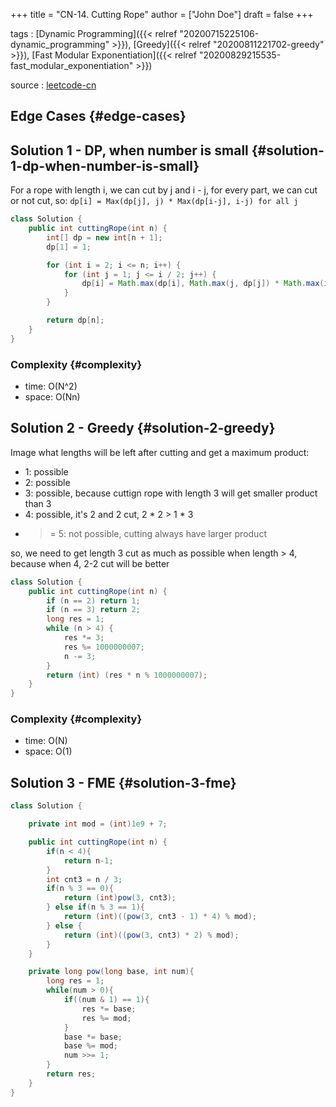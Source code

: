 +++
title = "CN-14. Cutting Rope"
author = ["John Doe"]
draft = false
+++

tags
: [Dynamic Programming]({{< relref "20200715225106-dynamic_programming" >}}), [Greedy]({{< relref "20200811221702-greedy" >}}), [Fast Modular Exponentiation]({{< relref "20200829215535-fast_modular_exponentiation" >}})

source
: [leetcode-cn](https://leetcode-cn.com/problems/jian-sheng-zi-lcof/)


## Edge Cases {#edge-cases}


## Solution 1 - DP, when number is small {#solution-1-dp-when-number-is-small}

For a rope with length i, we can cut by j and i - j, for every part, we can cut or not cut, so:
`dp[i] = Max(dp[j], j) * Max(dp[i-j], i-j) for all j`

```java
class Solution {
    public int cuttingRope(int n) {
        int[] dp = new int[n + 1];
        dp[1] = 1;

        for (int i = 2; i <= n; i++) {
            for (int j = 1; j <= i / 2; j++) {
                dp[i] = Math.max(dp[i], Math.max(j, dp[j]) * Math.max(i - j, dp[i - j]));
            }
        }

        return dp[n];
    }
}
```


### Complexity {#complexity}

-   time: O(N^2)
-   space: O(Nn)


## Solution 2 - Greedy {#solution-2-greedy}

Image what lengths will be left after cutting and get a maximum product:

-   1: possible
-   2: possible
-   3: possible, because cuttign rope with length 3 will get smaller product than 3
-   4: possible, it's 2 and 2 cut, 2 \* 2 > 1 \* 3
-   >= 5: not possible, cutting always have larger product

so, we need to get length 3 cut as much as possible when length > 4, because when 4, 2-2 cut will be better

```java
class Solution {
    public int cuttingRope(int n) {
        if (n == 2) return 1;
        if (n == 3) return 2;
        long res = 1;
        while (n > 4) {
            res *= 3;
            res %= 1000000007;
            n -= 3;
        }
        return (int) (res * n % 1000000007);
    }
}
```


### Complexity {#complexity}

-   time: O(N)
-   space: O(1)


## Solution 3 - FME {#solution-3-fme}

```java
class Solution {

    private int mod = (int)1e9 + 7;

    public int cuttingRope(int n) {
        if(n < 4){
            return n-1;
        }
        int cnt3 = n / 3;
        if(n % 3 == 0){
            return (int)pow(3, cnt3);
        } else if(n % 3 == 1){
            return (int)((pow(3, cnt3 - 1) * 4) % mod);
        } else {
            return (int)((pow(3, cnt3) * 2) % mod);
        }
    }

    private long pow(long base, int num){
        long res = 1;
        while(num > 0){
            if((num & 1) == 1){
                res *= base;
                res %= mod;
            }
            base *= base;
            base %= mod;
            num >>= 1;
        }
        return res;
    }
}
```
